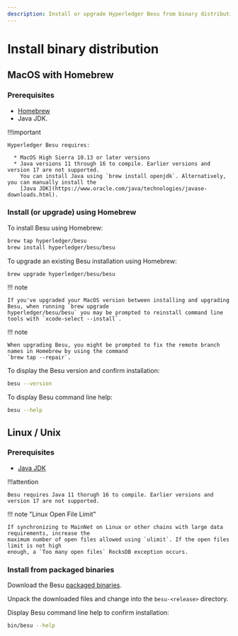 ```yaml
---
description: Install or upgrade Hyperledger Besu from binary distribution
---
```


# Install binary distribution

## MacOS with Homebrew

### Prerequisites

* [Homebrew](https://brew.sh/)
* Java JDK.

!!!important

    Hyperledger Besu requires:

      * MacOS High Sierra 10.13 or later versions
      * Java versions 11 through 16 to compile. Earlier versions and version 17 are not supported.
        You can install Java using `brew install openjdk`. Alternatively, you can manually install the
        [Java JDK](https://www.oracle.com/java/technologies/javase-downloads.html).

### Install (or upgrade) using Homebrew

To install Besu using Homebrew:

```bash
brew tap hyperledger/besu
brew install hyperledger/besu/besu
```

To upgrade an existing Besu installation using Homebrew:

```bash
brew upgrade hyperledger/besu/besu
```

!!! note

    If you've upgraded your MacOS version between installing and upgrading Besu, when running `brew upgrade
    hyperledger/besu/besu` you may be prompted to reinstall command line tools with `xcode-select --install`.

!!! note

    When upgrading Besu, you might be prompted to fix the remote branch names in Homebrew by using the command 
    `brew tap --repair`.

To display the Besu version and confirm installation:

```bash
besu --version
```

To display Besu command line help:

```bash
besu --help
```

## Linux / Unix

### Prerequisites

* [Java JDK](https://www.oracle.com/java/technologies/javase-downloads.html)

!!!attention

    Besu requires Java 11 thorugh 16 to compile. Earlier versions and version 17 are not supported.

!!! note "Linux Open File Limit"

    If synchronizing to MainNet on Linux or other chains with large data requirements, increase the
    maximum number of open files allowed using `ulimit`. If the open files limit is not high
    enough, a `Too many open files` RocksDB exception occurs.

### Install from packaged binaries

Download the Besu [packaged binaries](https://github.com/hyperledger/besu/releases).

Unpack the downloaded files and change into the `besu-<release>` directory.

Display Besu command line help to confirm installation:

```bash
bin/besu --help
```
